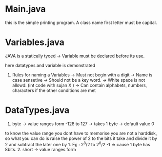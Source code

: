 # Main.java
this is the simple printing program. A class name first letter must be capital.

# Variables.java
JAVA is a statically tyoed -> Variable must be declared before its use.

here datatypes and variable is demonstrated
1. Rules for naming a Variables
-> Must not begin with a digit
-> Name is case sensetive
-> Should not be a key word.
-> White space is not allowd. (int code with sujan X )
-> Can contain alphabets, numbers, characters if the other conditions are met

# DataTypes.java
1. byte -> value ranges form -128 to 127
        -> takes 1 byte
        -> default value 0

to know the value range you dont have to memorise you are not a harddisk, so what you can do is raise the power of 2 to the bits it take and divide it by 2 and subtract the later one by 1.
Eg : 2<sup>8</sup>/2 to 2<sup>8</sup>/2 -1   => cause 1 byte has 8bits.
2. short -> value ranges form
